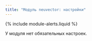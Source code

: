 ```yaml
---
title: "Модуль neuvector: настройки"
---
```


{% include module-alerts.liquid %}

У модуля нет обязательных настроек.

<!-- SCHEMA -->
